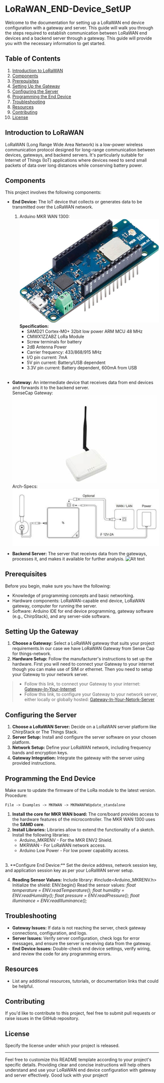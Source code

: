# LoRaWAN_END-Device_SetUP

Welcome to the documentation for setting up a LoRaWAN end device configuration with a gateway and server. This guide will walk you through the steps required to establish communication between LoRaWAN end devices and a backend server through a gateway. This guide will provide you with the necessary information to get started.

## Table of Contents

1. [Introduction to LoRaWAN](#introduction-to-lorawan)
2. [Components](#components)
3. [Prerequisites](#prerequisites)
4. [Setting Up the Gateway](#setting-up-the-gateway)
5. [Configuring the Server](#configuring-the-server)
6. [Programming the End Device](#programming-the-end-device)
7. [Troubleshooting](#troubleshooting)
8. [Resources](#resources)
9. [Contributing](#contributing)
10. [License](#license)

## Introduction to LoRaWAN

LoRaWAN (Long Range Wide Area Network) is a low-power wireless communication protocol designed for long-range communication between devices, gateways, and backend servers. It's particularly suitable for Internet of Things (IoT) applications where devices need to send small packets of data over long distances while conserving battery power.

## Components

This project involves the following components:

- **End Device:** The IoT device that collects or generates data to be transmitted over the LoRaWAN network.
    1. Arduino MKR WAN 1300:
       ![Alt text](MKRWAN.jpeg)
    **Specification:**
        - SAMD21 Cortex-M0+ 32bit low power ARM MCU 48 MHz
        - CMWX1ZZABZ LoRa Module
        - Screw terminals for battery
        - 2dB Antenna Power
        - Carrier frequency: 433/868/915 MHz
        - I/O pin current: 7mA
        - 5V pin current: Battery/USB dependent
        - 3.3V pin current: Battery dependent, 600mA from USB <br>
    <br>
    
- **Gateway:** An intermediate device that receives data from end devices and forwards it to the backend server.<br>
SenseCap Gateway:
    ![SenseCap Gateway](<SenseCap Gateway.jpeg>)
    Arch-Specs:
    ![Alt text](GatewayArchSpec.png)
    
- **Backend Server:** The server that receives data from the gateways, processes it, and makes it available for further analysis.
![Alt text](../thingsNetworkServer.png)

## Prerequisites

Before you begin, make sure you have the following:

- Knowledge of programming concepts and basic networking.
- Hardware components: LoRaWAN-capable end device, LoRaWAN gateway, computer for running the server.
- Software: Arduino IDE for end device programming, gateway software (e.g., ChirpStack), and any server-side software.

## Setting Up the Gateway

1. **Choose a Gateway:** Select a LoRaWAN gateway that suits your project requirements.In our case we have LoRaWAN Gateway from Sense Cap for things-network.
2. **Hardware Setup:** Follow the manufacturer's instructions to set up the hardware. First you will need to connect your Gateway to your internet though you can make use of SIM or ethernet. Then you need to setup your Gateway to your network server.<br>
> - Follow this link, to connect your Gateway to your internet:
[Gateway-In-Your-Internet](<LoRaWAN/Quick Start for SenseCAP M2 Multi-Platfrom Gateway & Sensors.pdf>)<br>
> - Follow this link, to configure your Gateway to your network server, either locally or globally hosted: [Gateway-In-Your-Netork-Server](<LoRaWAN/Connect M2 Multi Platform Gateway to The Things Network.pdf>)

## Configuring the Server

1. **Choose a LoRaWAN Server:** Decide on a LoRaWAN server platform like ChirpStack or The Things Stack.
2. **Server Setup:** Install and configure the server software on your chosen platform.
3. **Network Setup:** Define your LoRaWAN network, including frequency bands and encryption keys.
4. **Gateway Integration:** Integrate the gateway with the server using provided instructions.

## Programming the End Device
Make sure to update the firmware of the LoRa module to the latest version.
Procedure:

    File -> Examples -> MKRWAN -> MKRWANFWUpdate_standalone

1. **Install the core for MKR WAN board:** The core/board provides access to the hardware features of the microcontroller. The MKR WAN 1300 uses the  **SAMD core**.
2. **Install Libraries:** Libraries allow to extend the functionality of a sketch. Install the following libraries:
   - Arduino_MKRENV - For the MKR ENV2 Shield.
   - MKRWAN - For LoRaWAN network access.
   - Arduino Low Power - For low power capability access.<br>
<br>
3. **Configure End Device:** Set the device address, network session key, and application session key as per your LoRaWAN server setup.

4. **Reading Sensor Values:** 
    Include library: #include<Arduino_MKRENV.h>
    Initialize the shield: ENV.begin()
    Read the sensor values: 
   *float temperature = ENV.readTemperature();
    float humidity = ENV.readHumidity();
    float pressure = ENV.readPressure();
    float illuminance = ENV.readIlluminance();*
    

## Troubleshooting

- **Gateway Issues:** If data is not reaching the server, check gateway connections, configuration, and logs.
- **Server Issues:** Verify server configuration, check logs for error messages, and ensure the server is receiving data from the gateway.
- **End Device Issues:** Double-check end device settings, verify wiring, and review the code for any programming errors.

## Resources

- List any additional resources, tutorials, or documentation links that could be helpful.

## Contributing

If you'd like to contribute to this project, feel free to submit pull requests or raise issues in the GitHub repository.

## License

Specify the license under which your project is released.

---

Feel free to customize this README template according to your project's specific details. Providing clear and concise instructions will help others understand and use your LoRaWAN end device configuration with gateway and server effectively. Good luck with your project!
